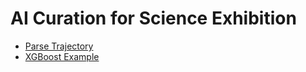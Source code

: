# AI Curation for Science Exhibition
- [Parse Trajectory](https://github.com/sjchoi86/ai_curation/blob/main/demo_01_parse_traj.ipynb)
- [XGBoost Example](https://github.com/sjchoi86/ai_curation/blob/main/demo_02_xgboost_multiclass.ipynb)
